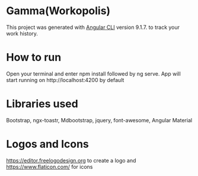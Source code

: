 # Gamma(Workopolis)

This project was generated with [Angular CLI](https://github.com/angular/angular-cli) version 9.1.7. to track your work history.

# How to run

Open your terminal and enter npm install followed by ng serve. App will start running on http://localhost:4200 by default

# Libraries used

Bootstrap, ngx-toastr, Mdbootstrap, jquery, font-awesome, Angular Material

# Logos and Icons

https://editor.freelogodesign.org to create a logo and https://www.flaticon.com/ for icons
